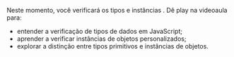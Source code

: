 Neste momento, você verificará os tipos e instâncias . Dê play na videoaula para:
- entender a verificação de tipos de dados em JavaScript;
- aprender a verificar instâncias de objetos personalizados;
- explorar a distinção entre tipos primitivos e instâncias de objetos.